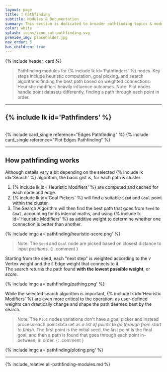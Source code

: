 ```yaml
---
layout: page
title: ∷ Pathfinding
subtitle: Modules & Documentation
summary: This section is dedicated to broader pathfinding topics & modules. Node specifics can be found on their dedicated node page.
color: white
splash: icons/icon_cat-pathfinding.svg
preview_img: placeholder.jpg
nav_order: 5
has_children: true
---
```


{% include header_card %}

> Pathfinding modules for {% include lk id='Pathfinders' %} nodes. Key steps include heuristic computation, goal picking, and search algorithms finding the best path based on weighted connections. Heuristic modifiers heavily influence outcomes. Note: Plot nodes handle point datasets differently, finding a path through each point in order.

---
## {% include lk id='Pathfinders' %}  
<br>  
<div class="card-ctnr duo" markdown="1">
{% include card_single reference="Edges Pathfinding" %}
{% include card_single reference="Plot Edges Pathfinding" %}
</div>

---

## How pathfinding works
Although details vary a bit depending on the selected {% include lk id='Search' %} algorithm, the basic gist is, for each path & cluster:
1. {% include lk id='Heuristic Modifiers' %} are computed and cached for each node and edge.
2. {% include lk id='Goal Pickers' %} will find a suitable `Seed` and `Goal` point within the cluster.
3. The Search Algorithm will then find the best path that goes from `Seed` to `Goal`, accounting for its internal maths, and using {% include lk id='Heuristic Modifiers' %} as additive weight to determine whether one connection is better than another.

{% include imgc a='pathfinding/heuristic-score.png' %} 

>Note: The `Seed` and `Goal` node are picked based on closest distance to input *positions*.
{: .comment }

Starting from the seed, each "next step" is weighted according to the `V` Vertex weight and the `E` Edge weight that connects to it.  
The search returns the path found **with the lowest possible weight**, or *score*.

{% include imgc a='pathfinding/pathing.png' %}  

While the selected search algorithm is important, {% include lk id='Heuristic Modifiers' %} are even more critical to the operation, as user-defined weights can drastically change and shape the path deemed best by the search.

>Note: The `Plot` nodes variations don't have a goal picker and instead process each point data set as *a list of points to go through from start to finish*. The first point is the initial seed, the last point is the final goal, and then a path is found that goes through each point in-between, in order.
{: .comment }

{% include imgc a='pathfinding/ploting.png' %}  

---
{% include_relative all-pathfinding-modules.md %}